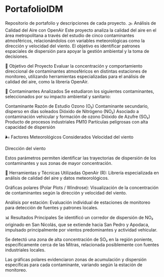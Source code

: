 # PortafolioIDM
Repositorio de portafolio y descripciones de cada proyecto.
🌫️ Análisis de Calidad del Aire con OpenAir
Este proyecto analiza la calidad del aire en el área metropolitana a través del estudio de cinco contaminantes atmosféricos, relacionándolos con variables meteorológicas como la dirección y velocidad del viento. El objetivo es identificar patrones espaciales de dispersión para apoyar la gestión ambiental y la toma de decisiones.

📌 Objetivo del Proyecto
Evaluar la concentración y comportamiento direccional de contaminantes atmosféricos en distintas estaciones de monitoreo, utilizando herramientas especializadas para el análisis de calidad del aire, como la librería OpenAir.

🧪 Contaminantes Analizados
Se estudiaron los siguientes contaminantes, seleccionados por su impacto ambiental y sanitario:

Contaminante	Razón de Estudio
Ozono (O₃)	Contaminante secundario, disperso en días soleados
Dióxido de Nitrógeno (NO₂)	Asociado a contaminación vehicular y formación de ozono
Dióxido de Azufre (SO₂)	Producto de procesos industriales
PM10	Partículas peligrosas con alta capacidad de dispersión

🌬️ Factores Meteorológicos Considerados
Velocidad del viento

Dirección del viento

Estos parámetros permiten identificar las trayectorias de dispersión de los contaminantes y sus zonas de mayor concentración.

🧰 Herramientas y Técnicas Utilizadas
OpenAir (R): Librería especializada en análisis de calidad del aire y datos meteorológicos.

Gráficas polares (Polar Plots / Windrose): Visualización de la concentración de contaminantes según la dirección y velocidad del viento.

Análisis por estación: Evaluación individual de estaciones de monitoreo para detección de fuentes y patrones locales.

📊 Resultados Principales
Se identificó un corredor de dispersión de NO₂ originado en San Nicolás, que se extiende hacia San Pedro y Apodaca, impulsado principalmente por vientos predominantes y actividad vehicular.

Se detectó una zona de alta concentración de SO₂ en la región poniente, específicamente cerca de las Mitras, relacionada posiblemente con fuentes industriales locales.

Las gráficas polares evidenciaron zonas de acumulación y dispersión específicas para cada contaminante, variando según la estación de monitoreo.
